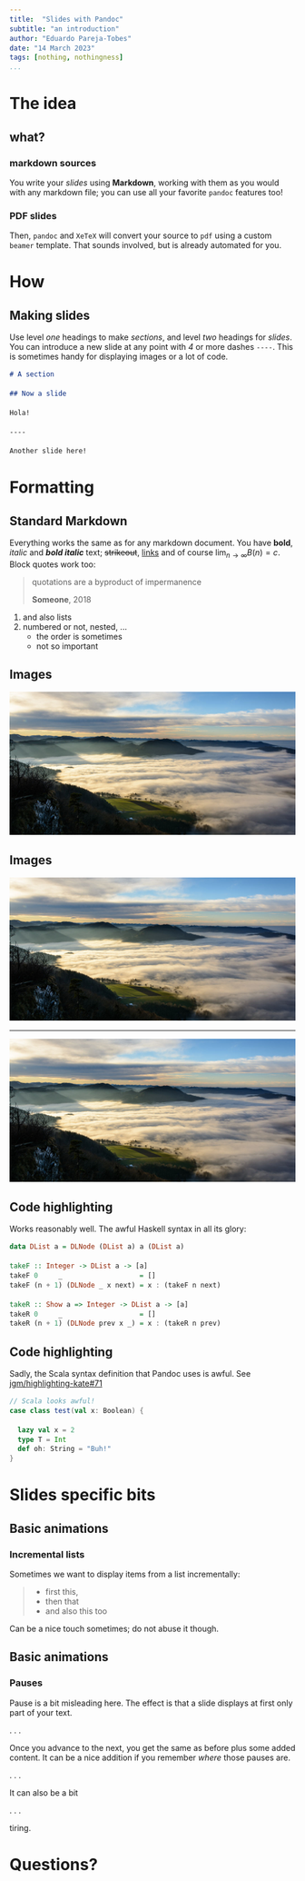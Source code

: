 ```yaml
---
title:  "Slides with Pandoc"
subtitle: "an introduction"
author: "Eduardo Pareja-Tobes"
date: "14 March 2023"
tags: [nothing, nothingness]
...
```


# The idea

## what?

### markdown sources

You write your _slides_ using **Markdown**, working with them as you would with any markdown file; you can use all your favorite `pandoc` features too!

### PDF slides

Then, `pandoc` and `XeTeX` will convert your source to `pdf` using a custom `beamer` template. That sounds involved, but is already automated for you.

# How

## Making slides

Use level *one* headings to make _sections_, and level *two* headings for _slides_. You can introduce a new slide at any point with _4_ or more dashes `----`. This is sometimes handy for displaying images or a lot of code.

``` Markdown
# A section

## Now a slide

Hola!

----

Another slide here!
```

# Formatting

## Standard Markdown

Everything works the same as for any markdown document. You have **bold**, *italic* and _**bold italic**_ text; ~~strikeout~~, [links](http://ohnosequences.com) and of course $\lim_{n \to \infty} B(n) = c$. Block quotes work too:

> quotations are a byproduct of impermanence
>
> **Someone**, 2018

1. and also lists
2. numbered or not, nested, ...
    - the order is sometimes
    - not so important

## Images

![A nice valley](images/valley.jpg)

## Images

![](images/valley.jpg)

----

![A nice valley again](images/valley.jpg)

## Code highlighting

Works reasonably well. The awful Haskell syntax in all its glory:

``` haskell
data DList a = DLNode (DList a) a (DList a)

takeF :: Integer -> DList a -> [a]
takeF 0     _                   = []
takeF (n + 1) (DLNode _ x next) = x : (takeF n next)

takeR :: Show a => Integer -> DList a -> [a]
takeR 0     _                   = []
takeR (n + 1) (DLNode prev x _) = x : (takeR n prev)
```

## Code highlighting

Sadly, the Scala syntax definition that Pandoc uses is awful. See [jgm/highlighting-kate#71](https://github.com/jgm/highlighting-kate/issues/71)

``` Scala
// Scala looks awful!
case class test(val x: Boolean) {

  lazy val x = 2
  type T = Int
  def oh: String = "Buh!"
}
```

# Slides specific bits

## Basic animations

### Incremental lists

Sometimes we want to display items from a list incrementally:

> - first this,
> - then that
> - and also this too

Can be a nice touch sometimes; do not abuse it though.

## Basic animations

### Pauses

Pause is a bit misleading here. The effect is that a slide displays at first only part of your text.

. . .

Once you advance to the next, you get the same as before plus some added content. It can be a nice addition if you remember *where* those pauses are.

. . .

It can also be a bit

. . .

tiring.

# Questions?
